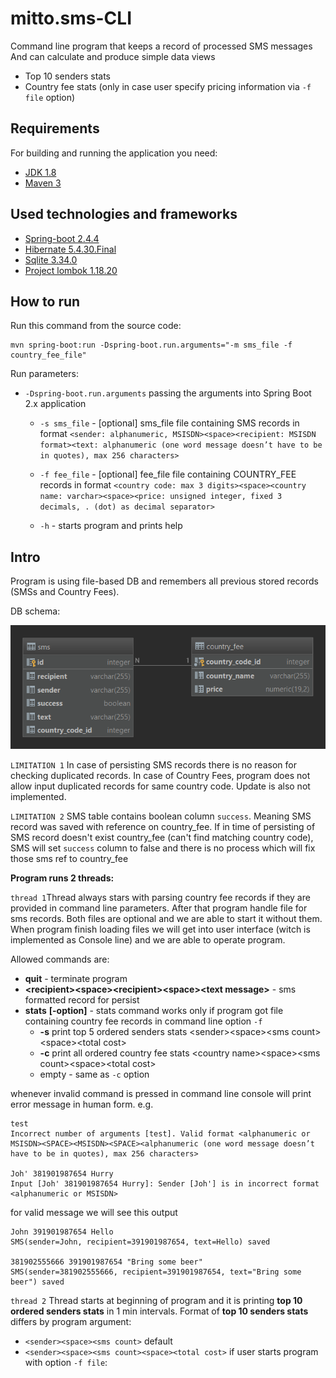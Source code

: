 # mitto.sms-CLI
Command line program that keeps a record of processed SMS messages
And can calculate and produce simple data views 
* Top 10 senders stats
* Country fee stats (only in case user specify pricing information via `-f file` option)

## Requirements

For building and running the application you need:

- [JDK 1.8](http://www.oracle.com/technetwork/java/javase/downloads/jdk8-downloads-2133151.html)
- [Maven 3](https://maven.apache.org)

## Used technologies and frameworks
- [Spring-boot 2.4.4](https://spring.io/projects/spring-boot)
- [Hibernate 5.4.30.Final](https://hibernate.org/)
- [Sqlite 3.34.0](https://www.sqlite.org/index.html)
- [Project lombok 1.18.20](https://projectlombok.org/)

## How to run

Run this command from the source code:

```
mvn spring-boot:run -Dspring-boot.run.arguments="-m sms_file -f country_fee_file"
```

Run parameters:

* `-Dspring-boot.run.arguments` passing the arguments into Spring Boot 2.x application

    * `-s sms_file` - [optional] sms_file file containing SMS records in format `<sender: alphanumeric, MSISDN><space><recipient: MSISDN format><text: alphanumeric (one word message doesn’t have to be in quotes), max 256 characters>` 

    * `-f fee_file` - [optional] fee_file file containing COUNTRY_FEE records in format `<country code: max 3 digits><space><country name: varchar><space><price: unsigned integer, fixed 3 decimals, . (dot) as decimal separator>`

    * `-h` - starts program and prints help 


## Intro
Program is using file-based DB and remembers all previous stored records (SMSs and Country Fees).  

DB schema:

![db_diagram](documents/images/db_diagram.png)

`LIMITATION 1`
In case of persisting SMS records there is no reason for checking duplicated records. In case of Country Fees,
program does not allow input duplicated records for same country code. Update is also not implemented. 

`LIMITATION 2`
SMS table contains boolean column `success`. Meaning SMS record was saved with reference on country_fee. If
in time of persisting of SMS record doesn't exist country_fee (can't find matching country code), SMS will set `success` 
column to false and there is no process which will fix those sms ref to country_fee


**Program runs 2 threads:**

`thread 1`Thread always stars with parsing country fee records if they are provided in command line parameters. After 
that program handle file for sms records. Both files are optional and we are able to start it without them. When program 
finish loading files we will get into user interface (witch is implemented as Console line) and we are able to 
operate program. 

Allowed commands are: 
* **quit** - terminate program 
* **\<recipient\>\<space\>\<recipient\>\<space\><text message\>** - sms formatted record for persist
* **stats** **\[-option\]** - stats command works only if program got file containing country fee records in command line option `-f`
    * **-s** print top 5 ordered senders stats \<sender\>\<space\>\<sms count\>\<space\>\<total cost\>
    * **-c** print all ordered country fee stats \<country name\>\<space\>\<sms count\>\<space\>\<total cost\>
    * empty - same as `-c` option
    
whenever invalid command is pressed in command line console will print error message in human form. e.g.
```
test
Incorrect number of arguments [test]. Valid format <alphanumeric or MSISDN><SPACE><MSISDN><SPACE><alphanumeric (one word message doesn’t have to be in quotes), max 256 characters>

Joh' 381901987654 Hurry
Input [Joh' 381901987654 Hurry]: Sender [Joh'] is in incorrect format <alphanumeric or MSISDN>
```

for valid message we will see this output
```
John 391901987654 Hello
SMS(sender=John, recipient=391901987654, text=Hello) saved

381902555666 391901987654 "Bring some beer"
SMS(sender=381902555666, recipient=391901987654, text="Bring some beer") saved
```

`thread 2`
Thread starts at beginning of program and it is printing **top 10 ordered senders stats** in 1 min intervals.
Format of **top 10 senders stats** differs by program argument:
* `<sender><space><sms count>` default 
* `<sender><space><sms count><space><total cost>` if user starts program with option `-f file`: 
  



